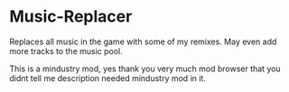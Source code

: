 # Music-Replacer
Replaces all music in the game with some of my remixes. May even add more tracks to the music pool.

This is a mindustry mod, yes thank you very much mod browser that you didnt tell me description needed mindustry mod in it.
